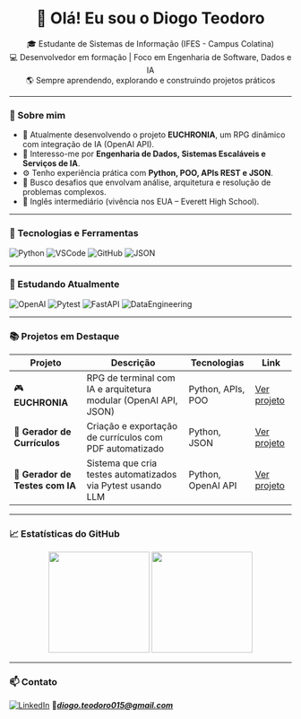 <h1 align="center">👋 Olá! Eu sou o Diogo Teodoro</h1>

<p align="center">
  🎓 Estudante de Sistemas de Informação (IFES - Campus Colatina) <br>
  💻 Desenvolvedor em formação | Foco em Engenharia de Software, Dados e IA <br>
  🌎 Sempre aprendendo, explorando e construindo projetos práticos
</p>

---

### 🧠 Sobre mim
- 🔭 Atualmente desenvolvendo o projeto **EUCHRONIA**, um RPG dinâmico com integração de IA (OpenAI API).  
- 🧩 Interesso-me por **Engenharia de Dados, Sistemas Escaláveis e Serviços de IA**.  
- ⚙️ Tenho experiência prática com **Python, POO, APIs REST e JSON**.  
- 🚀 Busco desafios que envolvam análise, arquitetura e resolução de problemas complexos.  
- 💬 Inglês intermediário (vivência nos EUA – Everett High School).

---

### 🧰 Tecnologias e Ferramentas

![Python](https://img.shields.io/badge/Python-3776AB?style=for-the-badge&logo=python&logoColor=white)
![VSCode](https://img.shields.io/badge/VS%20Code-0078D4?style=for-the-badge&logo=visual-studio-code&logoColor=white)
![GitHub](https://img.shields.io/badge/GitHub-181717?style=for-the-badge&logo=github)
![JSON](https://img.shields.io/badge/JSON-000000?style=for-the-badge&logo=json&logoColor=white)

---

### 🚀 Estudando Atualmente

![OpenAI](https://img.shields.io/badge/OpenAI-412991?style=for-the-badge&logo=openai&logoColor=white)
![Pytest](https://img.shields.io/badge/Pytest-0A9EDC?style=for-the-badge&logo=pytest&logoColor=white)
![FastAPI](https://img.shields.io/badge/FastAPI-109989?style=for-the-badge&logo=fastapi&logoColor=white)
![DataEngineering](https://img.shields.io/badge/Data%20Engineering-0078D7?style=for-the-badge&logo=databricks&logoColor=white)

---

### 📚 Projetos em Destaque

| Projeto | Descrição | Tecnologias | Link |
|----------|------------|-------------|------|
| 🎮 **EUCHRONIA** | RPG de terminal com IA e arquitetura modular (OpenAI API, JSON) | Python, APIs, POO | [Ver projeto](https://github.com/TheTekig/EUCHORNIA) |
| 🧾 **Gerador de Currículos** | Criação e exportação de currículos com PDF automatizado | Python, JSON | [Ver projeto](https://github.com/TheTekig/GeradorCurriculos) |
| 🧠 **Gerador de Testes com IA** | Sistema que cria testes automatizados via Pytest usando LLM | Python, OpenAI API | [Ver projeto](https://github.com/TheTekig/Gerador-de-Testes-com-IA) |

---

### 📈 Estatísticas do GitHub

<p align="center">
  <img height="180em" src="https://github-readme-stats.vercel.app/api?username=TheTekig&show_icons=true&theme=tokyonight" />
  <img height="180em" src="https://github-readme-stats.vercel.app/api/top-langs/?username=TheTekig&layout=compact&langs_count=8&theme=tokyonight" />
</p>

---

### 📫 Contato

[![LinkedIn](https://img.shields.io/badge/LinkedIn-0A66C2?style=for-the-badge&logo=linkedin&logoColor=white)](https://www.linkedin.com/in/diogo-teodoro-dias-lamas-8099b6368)    📧***diogo.teodoro015@gmail.com***

